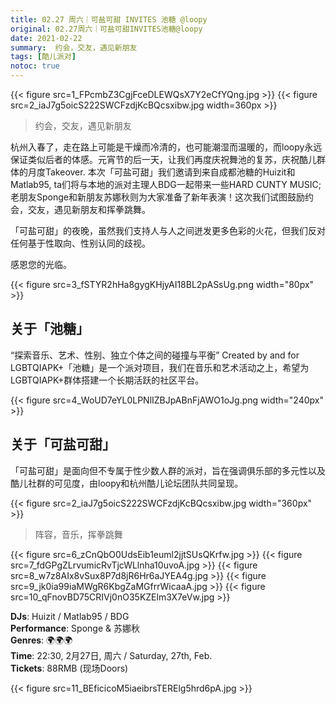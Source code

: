 ```yaml
---
title: 02.27 周六｜可盐可甜 INVITES 池糖 @loopy 
original: 02.27周六｜可盐可甜INVITES池糖@loopy
date: 2021-02-22
summary:  约会，交友，遇见新朋友
tags: [酷儿派对]
notoc: true
---
```


{{< figure src=1_FPcmbZ3CgjFceDLEWQsX7Y2eCfYQng.jpg >}}
{{< figure src=2_iaJ7g5oicS222SWCFzdjKcBQcsxibw.jpg width=360px >}}

> 约会，交友，遇见新朋友

杭州入春了，走在路上可能是干燥而冷清的，也可能潮湿而温暖的，而loopy永远保证类似后者的体感。元宵节的后一天，让我们再度庆祝舞池的复苏，庆祝酷儿群体的月度Takeover. 本次「可盐可甜」我们邀请到来自成都池糖的Huizit和Matlab95, ta们将与本地的派对主理人BDG一起带来一些HARD CUNTY MUSIC; 老朋友Sponge和新朋友苏娜秋则为大家准备了新年表演！这次我们试图鼓励约会，交友，遇见新朋友和挥拳跳舞。

「可盐可甜」的夜晚，虽然我们支持人与人之间迸发更多色彩的火花，但我们反对任何基于性取向、性别认同的歧视。

感恩您的光临。

{{< figure src=3_fSTYR2hHa8gygKHjyAI18BL2pASsUg.png width="80px" >}}

##  关于「池糖」

“探索音乐、艺术、性别、独立个体之间的碰撞与平衡” Created by and for LGBTQIAPK+「池糖」是一个派对项目，我们在音乐和艺术活动之上，希望为LGBTQIAPK+群体搭建一个长期活跃的社区平台。

{{< figure src=4_WoUD7eYL0LPNlIZBJpABnFjAWO1oJg.png width="240px" >}}

##  关于「可盐可甜」

「可盐可甜」是面向但不专属于性少数人群的派对，旨在强调俱乐部的多元性以及酷儿社群的可见度，由loopy和杭州酷儿论坛团队共同呈现。

{{< figure src=2_iaJ7g5oicS222SWCFzdjKcBQcsxibw.jpg width="360px" >}}

>  阵容，音乐，挥拳跳舞 

{{< figure src=6_zCnQbO0UdsEib1euml2jjtSUsQKrfw.jpg >}}
{{< figure src=7_fdGPgZLrvumicRvTjcWLlnha10uvoA.jpg >}}
{{< figure src=8_w7z8AIx8vSux8P7d8jR6Hr6aJYEA4g.jpg >}}
{{< figure src=9_jk0ia99iaMWgR6KbgZaMGfrrWicaaA.jpg >}}
{{< figure src=10_qFnovBD75CRIVj0nO35KZElm3X7eVw.jpg >}}

**DJs**: Huizit / Matlab95 / BDG  
**Performance**: Sponge & 苏娜秋  
**Genres**: 🌍🌍🌍  
**Time**: 22:30, 2月27日, 周六 / Saturday, 27th, Feb.  
**Tickets**: 88RMB (现场Doors)  

{{< figure src=11_BEficicoM5iaeibrsTERElg5hrd6pA.jpg >}}



